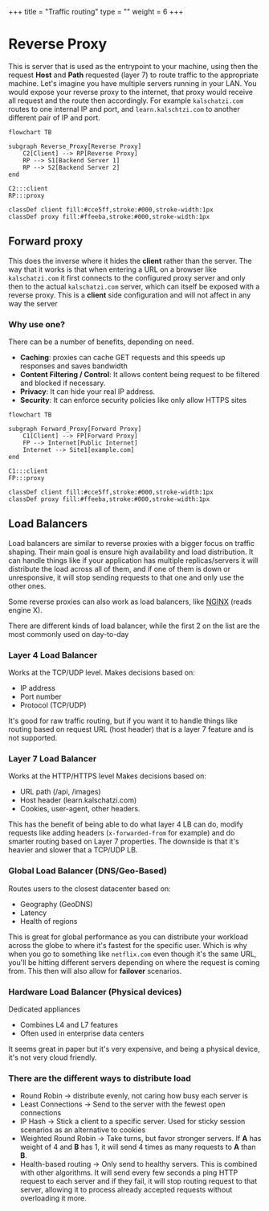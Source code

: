 +++
title = "Traffic routing"
type = ""
weight = 6
+++
 
 # Reverse Proxy

This is server that is used as the entrypoint to your machine, using then the request **Host** and **Path** requested (layer 7) to route traffic to the appropriate machine. 
Let's imagine you have multiple servers running in your LAN. You would expose your reverse proxy to the internet, that proxy would receive all request and the route then accordingly. For example `kalschatzi.com` routes to one internal IP and port, and `learn.kalschtzi.com` to another different pair of IP and port.


```mermaid
flowchart TB

subgraph Reverse_Proxy[Reverse Proxy]
    C2[Client] --> RP[Reverse Proxy]
    RP --> S1[Backend Server 1]
    RP --> S2[Backend Server 2]
end

C2:::client
RP:::proxy

classDef client fill:#cce5ff,stroke:#000,stroke-width:1px
classDef proxy fill:#ffeeba,stroke:#000,stroke-width:1px

```

## Forward proxy
This does the inverse where it hides the **client** rather than the server. The way that it works is that when entering a URL on a browser like `kalschatzi.com` it first connects to the configured proxy server and only then to the actual `kalschatzi.com` server, which can itself be exposed with a reverse proxy. This is a **client** side configuration and will not affect in any way the server

### Why use one?
There can be a number of benefits, depending on need.
* **Caching**: proxies can cache GET requests and this speeds up responses and saves bandwidth
* **Content Filtering / Control**: It allows content being request to be filtered and blocked if necessary.
* **Privacy**: It can hide your real IP address.
* **Security**: It can enforce security policies like only allow HTTPS sites

```mermaid
flowchart TB

subgraph Forward_Proxy[Forward Proxy]
    C1[Client] --> FP[Forward Proxy]
    FP --> Internet[Public Internet]
    Internet --> Site1[example.com]
end

C1:::client
FP:::proxy

classDef client fill:#cce5ff,stroke:#000,stroke-width:1px
classDef proxy fill:#ffeeba,stroke:#000,stroke-width:1px

```

## Load Balancers

Load balancers are similar to reverse proxies with a bigger focus on traffic shaping. Their main goal is ensure high availability and load distribution.
It can handle things like if your application has multiple replicas/servers it will distribute the load across all of them, and if one of them is down or unresponsive, it will stop sending requests to that one and only use the other ones.

Some reverse proxies can also work as load balancers, like [NGINX](https://nginx.org/en/) (reads engine X).

There are different kinds of load balancer, while the first 2 on the list are the most commonly used on day-to-day

### Layer 4 Load Balancer

Works at the TCP/UDP level. 
Makes decisions based on:
* IP address
* Port number
* Protocol (TCP/UDP)

It's good for raw traffic routing, but if you want it to handle things like routing based on request URL (host header) that is a layer 7 feature and is not supported.

### Layer 7 Load Balancer

Works at the HTTP/HTTPS level
Makes decisions based on:

* URL path (/api, /images)
* Host header (learn.kalschatzi.com)
* Cookies, user-agent, other headers.

This has the benefit of being able to do what layer 4 LB can do, modify requests like adding headers (`x-forwarded-from` for example) and do smarter routing based on Layer 7 properties.
The downside is that it's heavier and slower that a TCP/UDP LB.

### Global Load Balancer (DNS/Geo-Based)
Routes users to the closest datacenter based on:
* Geography (GeoDNS)
* Latency
* Health of regions

This is great for global performance as you can distribute your workload across the globe to where it's fastest for the specific user. Which is why when you go to something like `netflix.com` even though it's the same URL, you'll be hitting different servers depending on where the request is coming from. This then will also allow for **failover** scenarios.


### Hardware Load Balancer (Physical devices)

Dedicated appliances
* Combines L4 and L7 features
* Often used in enterprise data centers

It seems great in paper but it's very expensive, and being a physical device, it's not very cloud friendly.


### There are the different ways to distribute load
* Round Robin -> distribute evenly, not caring how busy each server is
* Least Connections -> Send to the server with the fewest open connections
* IP Hash -> Stick a client to a specific server. Used for sticky session scenarios as an alternative to cookies
* Weighted Round Robin -> Take turns, but favor stronger servers. If **A** has weight of 4 and **B** has 1, it will send 4 times as many requests to **A** than **B**.
* Health-based routing -> Only send to healthy servers. This is combined with other algorithms. It will send every few seconds a ping HTTP request to each server and if they fail, it will stop routing request to that server, allowing it to process already accepted requests without overloading it more.
